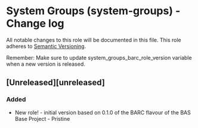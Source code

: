 
# System Groups (system-groups) - Change log

All notable changes to this role will be documented in this file.
This role adheres to [Semantic Versioning](http://semver.org/spec/v2.0.0.html).

Remember: Make sure to update system_groups_barc_role_version variable when a new version is released.

## [Unreleased][unreleased]

### Added

* New role! - initial version based on 0.1.0 of the BARC flavour of the BAS Base Project - Pristine
